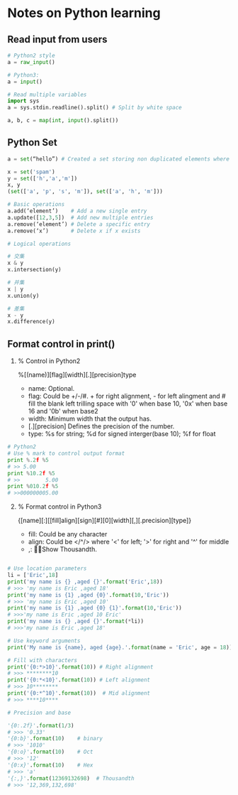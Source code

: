# Notes on Python learning

## Read input from users

```python
# Python2 style
a = raw_input()

# Python3:
a = input()

# Read multiple variables
import sys
a = sys.stdin.readline().split() # Split by white space

a, b, c = map(int, input().split())

```

## Python Set

```python
a = set(“hello”) # Created a set storing non duplicated elements where a = set([‘H’, ‘e’, ‘l’, ‘o’])

x = set('spam')
y = set(['h','a','m'])
x, y
(set(['a', 'p', 's', 'm']), set(['a', 'h', 'm']))

# Basic operations
a.add(‘element’)    # Add a new single entry
a.update([12,3,5])  # Add new multiple entries
a.remove(‘element’) # Delete a specific entry
a.remove(‘x’)       # Delete x if x exists

# Logical operations

# 交集
x & y
x.intersection(y)

# 并集
x | y
x.union(y)

# 差集
x - y
x.difference(y)
```

## Format control in print()

1. % Control in Python2

    %[(name)][flag][width][.][precision]type

    * name: Optional.
    * flag: Could be +/-/#. + for right alignment, - for left alingment and # fill the blank left trilling space with '0' when base 10, '0x' when base 16 and '0b' when base2
    * width: Minimum width that the output has.
    * [.][precision] Defines the precision of the number.
    * type: %s for string; %d for signed interger(base 10); %f for float

```python
# Python2
# Use % mark to control output format
print %.2f %5
# >> 5.00
print %10.2f %5
# >>        5.00
print %010.2f %5
# >>000000005.00
```

2. % Format control in Python3

    {[name][:][[fill]align][sign][#][0][width][,][.precision][type]}

    * fill: Could be any character
    * align: Could be </^/> where '<' for left; '>' for right and '^' for middle
    * ,: Show Thousandth.

```python

# Use location parameters
li = ['Eric',18]
print('my name is {} ,aged {}'.format('Eric',18))
# >>> 'my name is Eric ,aged 18'
print('my name is {1} ,aged {0}'.format(10,'Eric'))
# >>> 'my name is Eric ,aged 10'
print('my name is {1} ,aged {0} {1}'.format(10,'Eric'))
# >>>'my name is Eric ,aged 10 Eric'
print('my name is {} ,aged {}'.format(*li))
# >>>'my name is Eric ,aged 18'

# Use keyword arguments
print('My name is {name}, aged {age}.'.format(name = 'Eric', age = 18))

# Fill with characters 
print('{0:*>10}'.format(10)) # Right alignment
# >>> ********10
print('{0:*<10}'.format(10)) # Left alignment
# >>> 10********
print('{0:*^10}'.format(10))  # Mid alignment
# >>> ****10****

# Precision and base

'{0:.2f}'.format(1/3)
# >>> '0.33'
'{0:b}'.format(10)    # binary
# >>> '1010'
'{0:o}'.format(10)    # Oct
# >>> '12'
'{0:x}'.format(10)    # Hex
# >>> 'a'
'{:,}'.format(12369132698)  # Thousandth
# >>> '12,369,132,698'
```